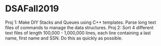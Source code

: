 # DSAFall2019
Proj 1: Make DIY Stacks and Queues using C++ templates. Parse long text files of commands to manage the data structures.
Proj 2: Sort 4 different text files of length 100,000 - 1,000,000 lines, each line containing a last name, first name and SSN. Do this as quickly as possible.
